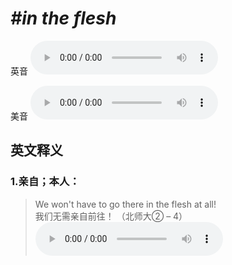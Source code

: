 # ***\#in the flesh*** 
英音
<audio src="./media/in the flesh1.aac" controls="controls"></audio>

美音
<audio src="./media/in the flesh2.aac" controls="controls"></audio>



  

英文释义
---
### 1.**亲自；本人：**  

 > We won't have to go there in the flesh at all!  
 > 我们无需亲自前往！  （北师大② – 4）  
<audio src="./media/flesh-3.aac" controls="controls"></audio>


